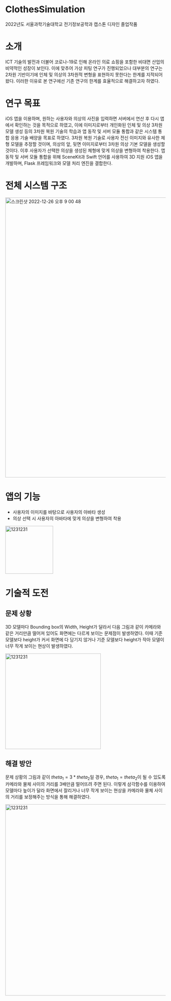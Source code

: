 # ClothesSimulation
2022년도 서울과학기술대학교 전기정보공학과 캡스톤 디자인 졸업작품

# 소개
ICT 기술의 발전과 더불어 코로나-19로 인해 온라인 의료 쇼핑을 포함한 비대면 산업의 비약적인 성장이 보인다. 이에 맞추어 가상 피팅 연구가 진행되었으나 대부분의 연구는 2차원 기반이기에 인체 및 의상의 3차원적 변형을 표현하지 못한다는 한계를 지적되어왔다. 이러한 이유로 본 연구에선 기존 연구의 한계를 효율적으로 해결하고자 하였다.

# 연구 목표
iOS 앱을 이용하며, 원하는 사용자와 의상의 사진을 입력하면 서버에서 연산 후 다시 앱에서 확인하는 것을 목적으로 하였고, 이에 이미지로부터 개인화된 인체 및 의상 3차원 모델 생성 등의 3차원 복원 기술의 학습과 앱 동작 및 서버 모듈 통합과 같은 시스템 통합 응용 기술 배양을 목표로 하였다.
3차원 복원 기술로 사용자 전신 이미지와 유사한 체형 모델을 추정할 것이며, 의상의 앞, 뒷면 이미지로부터 3차원 의상 기본 모델을 생성할 것이다. 이후 사용자가 선택한 의상을 생성된 체형에 맞게 의상을 변형하여 착용한다.
앱 동작 및 서버 모듈 통합을 위해 SceneKit과 Swift 언어를 사용하여 3D 지원 iOS 앱을 개발하며, Flask 프레임워크와 모델 처리 엔진을 결합한다.

# 전체 시스템 구조
<img width="878" alt="스크린샷 2022-12-26 오후 9 00 48" src="https://user-images.githubusercontent.com/78123636/209546681-a7db904d-4de3-48d2-a591-7c9d160a8d15.png">

# 앱의 기능
- 사용자의 이미지를 바탕으로 사용자의 아바타 생성
- 의상 선택 시 사용자의 아바타에 맞게 의상을 변형하여 착용
<img width="150" alt="1231231" src="https://user-images.githubusercontent.com/78123636/208248565-9af2dc03-4d64-4095-8b0b-4caf714fa0a6.png">

# 기술적 도전
## 문제 상황
3D 모델마다 Bounding box의 Width, Height가 달라서 다음 그림과 같이 카메라와 같은 거리만큼 떨어져 있어도 화면에는 다르게 보이는 문제점이 발생하였다. 이때 기준 모델보다 height가 커서 화면에 다 담기지 않거나 기준 모델보다 height가 작아 모델이 너무 작게 보이는 현상이 발생하였다.

<img width="300" alt="1231231" src="https://user-images.githubusercontent.com/78123636/214622422-e2b2620f-1233-41de-b507-c5133c6bdd8b.jpeg">

## 해결 방안
문제 상황의 그림과 같이 $theta_1 = 3 * theta_2$일 경우, $theta_1 = theta_2$이 될 수 있도록 카메라와 물체 사이의 거리를 3배만큼 떨어뜨려 주면 된다.
이렇게 삼각함수를 이용하여 모델마다 높이가 달라 화면에서 잘리거나 너무 작게 보이는 현상을 카메라와 물체 사이의 거리를 보정해주는 방식을 통해 해결하였다.

<img width="600" alt="1231231" src="https://user-images.githubusercontent.com/78123636/214626548-f49ae917-18c1-40ae-ba14-77d62ebb4268.jpeg">
